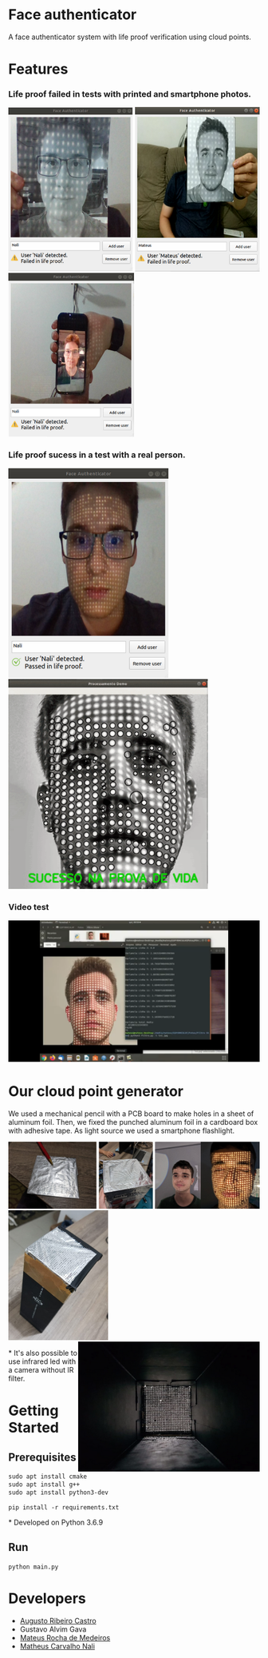 # Face authenticator

A face authenticator system with life proof verification using cloud points.

# Features

### Life proof failed in tests with printed and smartphone photos.

<img width="250" src="docs/test1.png"> <img width="250" src="docs/test2.png"> <img width="252" src="docs/test3.png">

### Life proof sucess in a test with a real person.

<img width="321" src="docs/test5.png"> <img width="400" src="docs/test4.png">

### Video test

[![Sistemas Inteligentes Demonstração Algoritmo que reconhece fotos](docs/youtube.png)](https://www.youtube.com/watch?v=2OoXaFDKrZ0&feature=emb_title)

# Our cloud point generator

We used a mechanical pencil with a PCB board to make holes in a sheet of aluminum foil. Then, we fixed the punched aluminum foil in a cardboard box with adhesive tape. As light source we used a  smartphone flashlight.



<img src="docs/hardware3.png"> <img width="200" src="docs/hardware1.png"> <img align="right" width="364" src="docs/hardware2.png">

\* It's also possible to use infrared led with a camera without IR filter.

# Getting Started
## Prerequisites

```
sudo apt install cmake
sudo apt install g++
sudo apt install python3-dev
```

```
pip install -r requirements.txt
```
\* Developed on Python 3.6.9 
## Run
```
python main.py
```    

# Developers
* [Augusto Ribeiro Castro](https://github.com/GuttinRibeiro)
* Gustavo Alvim Gava
* [Mateus Rocha de Medeiros](https://github.com/mateus-rm) 
* [Matheus Carvalho Nali](https://github.com/MatheusNali)
